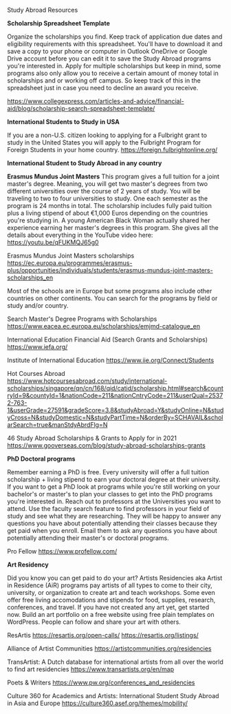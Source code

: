 Study Abroad Resources

**Scholarship Spreadsheet Template**

Organize the scholarships you find. Keep track of application due dates and eligibility requirements with this spreadsheet. You'll have to download it and save a copy to your phone or computer in Outlook OneDrive or Google Drive account before you can edit it to save the Study Abroad programs you're interested in. Apply for multiple scholarships but keep in mind, some programs also only allow you to receive a certain amount of money total in scholarships and or working off campus. So keep track of this in the spreadsheet just in case you need to decline an award you receive. 

https://www.collegexpress.com/articles-and-advice/financial-aid/blog/scholarship-search-spreadsheet-template/


**International Students to Study in USA**

If you are a non-U.S. citizen looking to applying for a Fulbright grant to study in the United States you will apply to the Fulbright Program for Foreign Students in your home country.
https://foreign.fulbrightonline.org/

**International Student to Study Abroad in any country**

**Erasmus Mundus Joint Masters**
This program gives a full tuition for a joint master's degree. Meaning, you will get two master's degrees from two different universities over the course of 2 years of study. You will be traveling to two to four universities to study. One each semester as the program is 24 months in total. The scholarship includes fully paid tuition plus a living stipend of about €1,000 Euros depending on the countries you're studying in. A young American Black Woman actually shared her experience earning her master's degrees in this program. She gives all the details about everything in the YouTube video here: https://youtu.be/qFUKMQJ65g0

Erasmus Mundus Joint Masters scholarships
https://ec.europa.eu/programmes/erasmus-plus/opportunities/individuals/students/erasmus-mundus-joint-masters-scholarships_en

Most of the schools are in Europe but some programs also include other countries on other continents. You can search for the programs by field or study and/or country. 

Search Master's Degree Programs with Scholarships
https://www.eacea.ec.europa.eu/scholarships/emjmd-catalogue_en



International Education Financial Aid (Search Grants and Scholarships) 
https://www.iefa.org/



Institute of International Education
https://www.iie.org/Connect/Students


Hot Courses Abroad
https://www.hotcoursesabroad.com/study/international-scholarships/singapore/qn/cn/168/qid/catid/scholarship.html#search&countryId=9&countyId=1&nationCode=211&nationCntryCode=211&userQual=25372-763-1&userGrade=27591&gradeScore=3.8&studyAbroad=Y&studyOnline=N&studyCross=N&studyDomestic=N&studyPartTime=N&orderBy=SCHAVAIL&scholarSearch=true&manStdyAbrdFlg=N


46 Study Abroad Scholarships & Grants to Apply for in 2021
https://www.gooverseas.com/blog/study-abroad-scholarships-grants


**PhD Doctoral programs**

Remember earning a PhD is free. Every university will offer a full tuition scholarship + living stipend to earn your doctoral degree at their university. If you want to get a PhD look at programs while you're still working on your bachelor's or master's to plan your classes to get into the PhD programs you're interested in. Reach out to professors at the Universities you want to attend. Use the faculty search feature to find professors in your field of study and see what they are researching. They will be happy to answer any questions you have about potentially attending their classes because they get paid when you enroll. Email them to ask any questions you have about potentially attending their master's or doctoral programs.

Pro Fellow
https://www.profellow.com/


**Art Residency**

Did you know you can get paid to do your art? Artists Residencies aka Artist in Residence (AiR) programs pay artists of all types to come to their city, university, or organization to create art and teach workshops. Some even offer free living accomodations and stipends for food, supplies, research, conferences, and travel. If you have not created any art yet, get started now. Build an art portfolio on a free website using free plain templates on WordPress. People can follow and share your art with others. 


ResArtis
https://resartis.org/open-calls/
https://resartis.org/listings/


Alliance of Artist Communities
https://artistcommunities.org/residencies


TransArtist: A Dutch database for international artists from all over the world to find art residencies
https://www.transartists.org/en/map


Poets & Writers 
https://www.pw.org/conferences_and_residencies


Culture 360 for Academics and Artists: International Student Study Abroad in Asia and Europe 
https://culture360.asef.org/themes/mobility/

